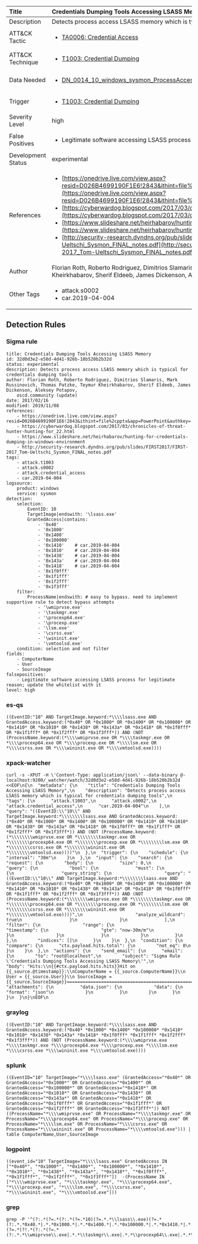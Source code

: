 | Title                | Credentials Dumping Tools Accessing LSASS Memory                                                                                                                                                 |
|:---------------------|:------------------------------------------------------------------------------------------------------------------------------------------------------------|
| Description          | Detects process access LSASS memory which is typical for credentials dumping tools                                                                                                                                           |
| ATT&amp;CK Tactic    |  <ul><li>[TA0006: Credential Access](https://attack.mitre.org/tactics/TA0006)</li></ul>  |
| ATT&amp;CK Technique | <ul><li>[T1003: Credential Dumping](https://attack.mitre.org/techniques/T1003)</li></ul>  |
| Data Needed          | <ul><li>[DN_0014_10_windows_sysmon_ProcessAccess](../Data_Needed/DN_0014_10_windows_sysmon_ProcessAccess.md)</li></ul>  |
| Trigger              | <ul><li>[T1003: Credential Dumping](../Triggers/T1003.md)</li></ul>  |
| Severity Level       | high |
| False Positives      | <ul><li>Legitimate software accessing LSASS process for legitimate reason; update the whitelist with it</li></ul>  |
| Development Status   | experimental |
| References           | <ul><li>[https://onedrive.live.com/view.aspx?resid=D026B4699190F1E6!2843&ithint=file%2cpptx&app=PowerPoint&authkey=!AMvCRTKB_V1J5ow](https://onedrive.live.com/view.aspx?resid=D026B4699190F1E6!2843&ithint=file%2cpptx&app=PowerPoint&authkey=!AMvCRTKB_V1J5ow)</li><li>[https://cyberwardog.blogspot.com/2017/03/chronicles-of-threat-hunter-hunting-for_22.html](https://cyberwardog.blogspot.com/2017/03/chronicles-of-threat-hunter-hunting-for_22.html)</li><li>[https://www.slideshare.net/heirhabarov/hunting-for-credentials-dumping-in-windows-environment](https://www.slideshare.net/heirhabarov/hunting-for-credentials-dumping-in-windows-environment)</li><li>[http://security-research.dyndns.org/pub/slides/FIRST2017/FIRST-2017_Tom-Ueltschi_Sysmon_FINAL_notes.pdf](http://security-research.dyndns.org/pub/slides/FIRST2017/FIRST-2017_Tom-Ueltschi_Sysmon_FINAL_notes.pdf)</li></ul>  |
| Author               | Florian Roth, Roberto Rodriguez, Dimitrios Slamaris, Mark Russinovich, Thomas Patzke, Teymur Kheirkhabarov, Sherif Eldeeb, James Dickenson, Aleksey Potapov, oscd.community (update) |
| Other Tags           | <ul><li>attack.s0002</li><li>car.2019-04-004</li></ul> | 

## Detection Rules

### Sigma rule

```
title: Credentials Dumping Tools Accessing LSASS Memory
id: 32d0d3e2-e58d-4d41-926b-18b520b2b32d
status: experimental
description: Detects process access LSASS memory which is typical for credentials dumping tools
author: Florian Roth, Roberto Rodriguez, Dimitrios Slamaris, Mark Russinovich, Thomas Patzke, Teymur Kheirkhabarov, Sherif Eldeeb, James Dickenson, Aleksey Potapov,
    oscd.community (update)
date: 2017/02/16
modified: 2019/11/08
references:
    - https://onedrive.live.com/view.aspx?resid=D026B4699190F1E6!2843&ithint=file%2cpptx&app=PowerPoint&authkey=!AMvCRTKB_V1J5ow
    - https://cyberwardog.blogspot.com/2017/03/chronicles-of-threat-hunter-hunting-for_22.html
    - https://www.slideshare.net/heirhabarov/hunting-for-credentials-dumping-in-windows-environment
    - http://security-research.dyndns.org/pub/slides/FIRST2017/FIRST-2017_Tom-Ueltschi_Sysmon_FINAL_notes.pdf
tags:
    - attack.t1003
    - attack.s0002
    - attack.credential_access
    - car.2019-04-004
logsource:
    product: windows
    service: sysmon
detection:
    selection:
        EventID: 10
        TargetImage|endswith: '\lsass.exe'
        GrantedAccess|contains:
            - '0x40'
            - '0x1000'
            - '0x1400'
            - '0x100000'
            - '0x1410'    # car.2019-04-004
            - '0x1010'    # car.2019-04-004
            - '0x1438'    # car.2019-04-004
            - '0x143a'    # car.2019-04-004
            - '0x1418'    # car.2019-04-004
            - '0x1f0fff'
            - '0x1f1fff'
            - '0x1f2fff'
            - '0x1f3fff'
    filter:
        ProcessName|endswith: # easy to bypass. need to implement supportive rule to detect bypass attempts
            - '\wmiprvse.exe'
            - '\taskmgr.exe'
            - '\procexp64.exe'
            - '\procexp.exe'
            - '\lsm.exe'
            - '\csrss.exe'
            - '\wininit.exe'
            - '\vmtoolsd.exe'
    condition: selection and not filter
fields:
    - ComputerName
    - User
    - SourceImage
falsepositives:
    - Legitimate software accessing LSASS process for legitimate reason; update the whitelist with it
level: high

```





### es-qs
    
```
((EventID:"10" AND TargetImage.keyword:*\\\\lsass.exe AND GrantedAccess.keyword:(*0x40* OR *0x1000* OR *0x1400* OR *0x100000* OR *0x1410* OR *0x1010* OR *0x1438* OR *0x143a* OR *0x1418* OR *0x1f0fff* OR *0x1f1fff* OR *0x1f2fff* OR *0x1f3fff*)) AND (NOT (ProcessName.keyword:(*\\\\wmiprvse.exe OR *\\\\taskmgr.exe OR *\\\\procexp64.exe OR *\\\\procexp.exe OR *\\\\lsm.exe OR *\\\\csrss.exe OR *\\\\wininit.exe OR *\\\\vmtoolsd.exe))))
```


### xpack-watcher
    
```
curl -s -XPUT -H \'Content-Type: application/json\' --data-binary @- localhost:9200/_watcher/watch/32d0d3e2-e58d-4d41-926b-18b520b2b32d <<EOF\n{\n  "metadata": {\n    "title": "Credentials Dumping Tools Accessing LSASS Memory",\n    "description": "Detects process access LSASS memory which is typical for credentials dumping tools",\n    "tags": [\n      "attack.t1003",\n      "attack.s0002",\n      "attack.credential_access",\n      "car.2019-04-004"\n    ],\n    "query": "((EventID:\\"10\\" AND TargetImage.keyword:*\\\\\\\\lsass.exe AND GrantedAccess.keyword:(*0x40* OR *0x1000* OR *0x1400* OR *0x100000* OR *0x1410* OR *0x1010* OR *0x1438* OR *0x143a* OR *0x1418* OR *0x1f0fff* OR *0x1f1fff* OR *0x1f2fff* OR *0x1f3fff*)) AND (NOT (ProcessName.keyword:(*\\\\\\\\wmiprvse.exe OR *\\\\\\\\taskmgr.exe OR *\\\\\\\\procexp64.exe OR *\\\\\\\\procexp.exe OR *\\\\\\\\lsm.exe OR *\\\\\\\\csrss.exe OR *\\\\\\\\wininit.exe OR *\\\\\\\\vmtoolsd.exe))))"\n  },\n  "trigger": {\n    "schedule": {\n      "interval": "30m"\n    }\n  },\n  "input": {\n    "search": {\n      "request": {\n        "body": {\n          "size": 0,\n          "query": {\n            "bool": {\n              "must": [\n                {\n                  "query_string": {\n                    "query": "((EventID:\\"10\\" AND TargetImage.keyword:*\\\\\\\\lsass.exe AND GrantedAccess.keyword:(*0x40* OR *0x1000* OR *0x1400* OR *0x100000* OR *0x1410* OR *0x1010* OR *0x1438* OR *0x143a* OR *0x1418* OR *0x1f0fff* OR *0x1f1fff* OR *0x1f2fff* OR *0x1f3fff*)) AND (NOT (ProcessName.keyword:(*\\\\\\\\wmiprvse.exe OR *\\\\\\\\taskmgr.exe OR *\\\\\\\\procexp64.exe OR *\\\\\\\\procexp.exe OR *\\\\\\\\lsm.exe OR *\\\\\\\\csrss.exe OR *\\\\\\\\wininit.exe OR *\\\\\\\\vmtoolsd.exe))))",\n                    "analyze_wildcard": true\n                  }\n                }\n              ],\n              "filter": {\n                "range": {\n                  "timestamp": {\n                    "gte": "now-30m/m"\n                  }\n                }\n              }\n            }\n          }\n        },\n        "indices": []\n      }\n    }\n  },\n  "condition": {\n    "compare": {\n      "ctx.payload.hits.total": {\n        "not_eq": 0\n      }\n    }\n  },\n  "actions": {\n    "send_email": {\n      "email": {\n        "to": "root@localhost",\n        "subject": "Sigma Rule \'Credentials Dumping Tools Accessing LSASS Memory\'",\n        "body": "Hits:\\n{{#ctx.payload.hits.hits}}Hit on {{_source.@timestamp}}:\\nComputerName = {{_source.ComputerName}}\\n        User = {{_source.User}}\\n SourceImage = {{_source.SourceImage}}================================================================================\\n{{/ctx.payload.hits.hits}}",\n        "attachments": {\n          "data.json": {\n            "data": {\n              "format": "json"\n            }\n          }\n        }\n      }\n    }\n  }\n}\nEOF\n
```


### graylog
    
```
((EventID:"10" AND TargetImage.keyword:*\\\\lsass.exe AND GrantedAccess.keyword:(*0x40* *0x1000* *0x1400* *0x100000* *0x1410* *0x1010* *0x1438* *0x143a* *0x1418* *0x1f0fff* *0x1f1fff* *0x1f2fff* *0x1f3fff*)) AND (NOT (ProcessName.keyword:(*\\\\wmiprvse.exe *\\\\taskmgr.exe *\\\\procexp64.exe *\\\\procexp.exe *\\\\lsm.exe *\\\\csrss.exe *\\\\wininit.exe *\\\\vmtoolsd.exe))))
```


### splunk
    
```
((EventID="10" TargetImage="*\\\\lsass.exe" (GrantedAccess="*0x40*" OR GrantedAccess="*0x1000*" OR GrantedAccess="*0x1400*" OR GrantedAccess="*0x100000*" OR GrantedAccess="*0x1410*" OR GrantedAccess="*0x1010*" OR GrantedAccess="*0x1438*" OR GrantedAccess="*0x143a*" OR GrantedAccess="*0x1418*" OR GrantedAccess="*0x1f0fff*" OR GrantedAccess="*0x1f1fff*" OR GrantedAccess="*0x1f2fff*" OR GrantedAccess="*0x1f3fff*")) NOT ((ProcessName="*\\\\wmiprvse.exe" OR ProcessName="*\\\\taskmgr.exe" OR ProcessName="*\\\\procexp64.exe" OR ProcessName="*\\\\procexp.exe" OR ProcessName="*\\\\lsm.exe" OR ProcessName="*\\\\csrss.exe" OR ProcessName="*\\\\wininit.exe" OR ProcessName="*\\\\vmtoolsd.exe"))) | table ComputerName,User,SourceImage
```


### logpoint
    
```
((event_id="10" TargetImage="*\\\\lsass.exe" GrantedAccess IN ["*0x40*", "*0x1000*", "*0x1400*", "*0x100000*", "*0x1410*", "*0x1010*", "*0x1438*", "*0x143a*", "*0x1418*", "*0x1f0fff*", "*0x1f1fff*", "*0x1f2fff*", "*0x1f3fff*"])  -(ProcessName IN ["*\\\\wmiprvse.exe", "*\\\\taskmgr.exe", "*\\\\procexp64.exe", "*\\\\procexp.exe", "*\\\\lsm.exe", "*\\\\csrss.exe", "*\\\\wininit.exe", "*\\\\vmtoolsd.exe"]))
```


### grep
    
```
grep -P '^(?:.*(?=.*(?:.*(?=.*10)(?=.*.*\\lsass\\.exe)(?=.*(?:.*.*0x40.*|.*.*0x1000.*|.*.*0x1400.*|.*.*0x100000.*|.*.*0x1410.*|.*.*0x1010.*|.*.*0x1438.*|.*.*0x143a.*|.*.*0x1418.*|.*.*0x1f0fff.*|.*.*0x1f1fff.*|.*.*0x1f2fff.*|.*.*0x1f3fff.*))))(?=.*(?!.*(?:.*(?=.*(?:.*.*\\wmiprvse\\.exe|.*.*\\taskmgr\\.exe|.*.*\\procexp64\\.exe|.*.*\\procexp\\.exe|.*.*\\lsm\\.exe|.*.*\\csrss\\.exe|.*.*\\wininit\\.exe|.*.*\\vmtoolsd\\.exe))))))'
```



